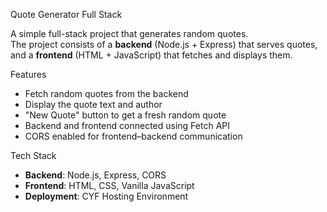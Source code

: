 Quote Generator Full Stack

A simple full-stack project that generates random quotes.  
The project consists of a **backend** (Node.js + Express) that serves quotes, and a **frontend** (HTML + JavaScript) that fetches and displays them.

Features
- Fetch random quotes from the backend
- Display the quote text and author
- "New Quote" button to get a fresh random quote
- Backend and frontend connected using Fetch API
- CORS enabled for frontend–backend communication

Tech Stack
- **Backend**: Node.js, Express, CORS
- **Frontend**: HTML, CSS, Vanilla JavaScript
- **Deployment**: CYF Hosting Environment

